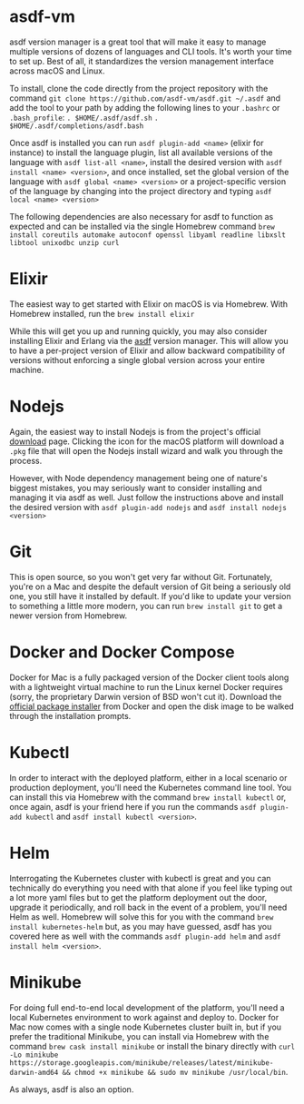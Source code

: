 # asdf-vm
asdf version manager is a great tool that will make it easy to manage multiple versions of dozens of languages and CLI tools. It's worth your time to set up. Best of all, it standardizes the version management interface across macOS and Linux.

To install, clone the code directly from the project repository with the command `git clone https://github.com/asdf-vm/asdf.git ~/.asdf` and add the tool to your path by adding the following lines to your `.bashrc` or `.bash_profile`:
`. $HOME/.asdf/asdf.sh`
`. $HOME/.asdf/completions/asdf.bash`

Once asdf is installed you can run `asdf plugin-add <name>` (elixir for instance) to install the language plugin, list all available versions of the language with `asdf list-all <name>`, install the desired version with `asdf install <name> <version>`, and once installed, set the global version of the language with `asdf global <name> <version>` or a project-specific version of the language by changing into the project directory and typing `asdf local <name> <version>`

The following dependencies are also necessary for asdf to function as expected and can be installed via the single Homebrew command `brew install coreutils automake autoconf openssl libyaml readline libxslt libtool unixodbc unzip curl`

# Elixir
The easiest way to get started with Elixir on macOS is via Homebrew. With Homebrew installed, run the `brew install elixir`

While this will get you up and running quickly, you may also consider installing Elixir and Erlang via the [asdf](https://github.com/asdf-vm/asdf) version manager. This will allow you to have a per-project version of Elixir and allow backward compatibility of versions without enforcing a single global version across your entire machine.

# Nodejs
Again, the easiest way to install Nodejs is from the project's official [download](https://nodejs.org/en/download/) page. Clicking the icon for the macOS platform will download a `.pkg` file that will open the Nodejs install wizard and walk you through the process.

However, with Node dependency management being one of nature's biggest mistakes, you may seriously want to consider installing and managing it via asdf as well. Just follow the instructions above and install the desired version with `asdf plugin-add nodejs` and `asdf install nodejs <version>`

# Git
This is open source, so you won't get very far without Git. Fortunately, you're on a Mac and despite the default version of Git being a seriously old one, you still have it installed by default. If you'd like to update your version to something a little more modern, you can run `brew install git` to get a newer version from Homebrew.

# Docker and Docker Compose
Docker for Mac is a fully packaged version of the Docker client tools along with a lightweight virtual machine to run the Linux kernel Docker requires (sorry, the proprietary Darwin version of BSD won't cut it). Download the [official package installer](https://download.docker.com/mac/stable/Docker.dmg) from Docker and open the disk image to be walked through the installation prompts.

# Kubectl
In order to interact with the deployed platform, either in a local scenario or production deployment, you'll need the Kubernetes command line tool. You can install this via Homebrew with the command `brew install kubectl` or, once again, asdf is your friend here if you run the commands `asdf plugin-add kubectl` and `asdf install kubectl <version>`.

# Helm
Interrogating the Kubernetes cluster with kubectl is great and you can technically do everything you need with that alone if you feel like typing out a lot more yaml files but to get the platform deployment out the door, upgrade it periodically, and roll back in the event of a problem, you'll need Helm as well. Homebrew will solve this for you with the command `brew install kubernetes-helm` but, as you may have guessed, asdf has you covered here as well with the commands `asdf plugin-add helm` and `asdf install helm <version>`.

# Minikube
For doing full end-to-end local development of the platform, you'll need a local Kubernetes environment to work against and deploy to. Docker for Mac now comes with a single node Kubernetes cluster built in, but if you prefer the traditional Minikube, you can install via Homebrew with the command `brew cask install minikube` or install the binary directly with `curl -Lo minikube https://storage.googleapis.com/minikube/releases/latest/minikube-darwin-amd64 && chmod +x minikube && sudo mv minikube /usr/local/bin`.

As always, asdf is also an option.